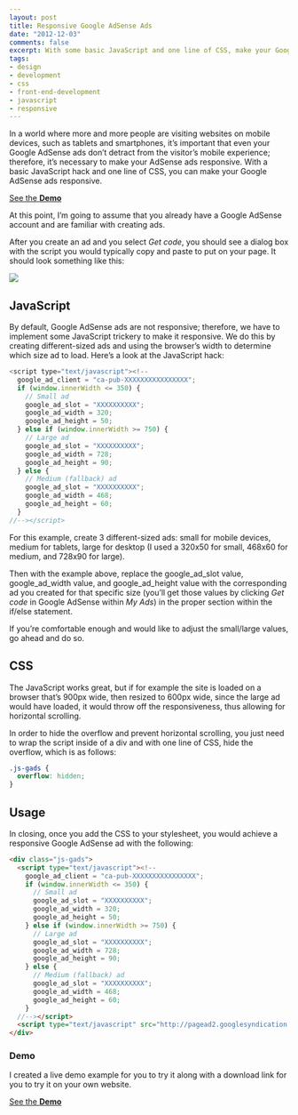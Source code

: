 ```yaml
---
layout: post
title: Responsive Google AdSense Ads
date: "2012-12-03"
comments: false
excerpt: With some basic JavaScript and one line of CSS, make your Google AdSense ads responsive.
tags:
- design
- development
- css
- front-end-development
- javascript
- responsive
---
```


In a world where more and more people are visiting websites on mobile devices, such as tablets and smartphones, it’s important that even your Google AdSense ads don’t detract from the visitor’s mobile experience; therefore, it’s necessary to make your AdSense ads responsive. With a basic JavaScript hack and one line of CSS, you can make your Google AdSense ads responsive.

<p><a href="{{ site.labs_url }}/responsive-google-adsense/" class="button button--labs" target="_blank">See the <b>Demo</b></a></p>

At this point, I’m going to assume that you already have a Google AdSense account and are familiar with creating ads.

After you create an ad and you select *Get code*, you should see a dialog box with the script you would typically copy and paste to put on your page. It should look something like this:

![](/assets/images/blog/2012/responsive-google-adsense-ads/responsive-google-adsense-ads-ad-example.jpg)

## JavaScript

By default, Google AdSense ads are not responsive; therefore, we have to implement some JavaScript trickery to make it responsive. We do this by creating different-sized ads and using the browser’s width to determine which size ad to load. Here’s a look at the JavaScript hack:

```js
<script type="text/javascript"><!--
  google_ad_client = "ca-pub-XXXXXXXXXXXXXXXX";
  if (window.innerWidth <= 350) {
    // Small ad
    google_ad_slot = "XXXXXXXXXX";
    google_ad_width = 320;
    google_ad_height = 50;
  } else if (window.innerWidth >= 750) {
    // Large ad
    google_ad_slot = "XXXXXXXXXX";
    google_ad_width = 728;
    google_ad_height = 90;
  } else {
    // Medium (fallback) ad
    google_ad_slot = "XXXXXXXXXX";
    google_ad_width = 468;
    google_ad_height = 60;
  }
//--></script>
```

For this example, create 3 different-sized ads: small for mobile devices, medium for tablets, large for desktop (I used a 320x50 for small, 468x60 for medium, and 728x90 for large).

Then with the example above, replace the <span class="highlight">google_ad_slot value</span>, <span class="highlight">google_ad_width value</span>, and <span class="highlight">google_ad_height</span> value with the corresponding ad you created for that specific size (you’ll get those values by clicking <em>Get code</em> in Google AdSense within *My Ads*) in the proper section within the if/else statement.

If you’re comfortable enough and would like to adjust the small/large values, go ahead and do so.

## CSS

The JavaScript works great, but if for example the site is loaded on a browser that’s 900px wide, then resized to 600px wide, since the large ad would have loaded, it would throw off the responsiveness, thus allowing for horizontal scrolling.

In order to hide the overflow and prevent horizontal scrolling, you just need to wrap the script inside of a div and with one line of CSS, hide the overflow, which is as follows:

```css
.js-gads {
  overflow: hidden;
}
```

## Usage

In closing, once you add the CSS to your stylesheet, you would achieve a responsive Google AdSense ad with the following:

```html
<div class="js-gads">
  <script type="text/javascript"><!--
    google_ad_client = "ca-pub-XXXXXXXXXXXXXXXX";
    if (window.innerWidth <= 350) {
      // Small ad
      google_ad_slot = "XXXXXXXXXX";
      google_ad_width = 320;
      google_ad_height = 50;
    } else if (window.innerWidth >= 750) {
      // Large ad
      google_ad_slot = "XXXXXXXXXX";
      google_ad_width = 728;
      google_ad_height = 90;
    } else {
      // Medium (fallback) ad
      google_ad_slot = "XXXXXXXXXX";
      google_ad_width = 468;
      google_ad_height = 60;
    }
  //--></script>
  <script type="text/javascript" src="http://pagead2.googlesyndication.com/pagead/show_ads.js"></script>
</div>
```

### Demo

I created a live demo example for you to try it along with a download link for you to try it on your own website.

<p><a href="{{ site.labs_url }}/responsive-google-adsense/" class="button button--labs" target="_blank">See the <b>Demo</b></a></p>